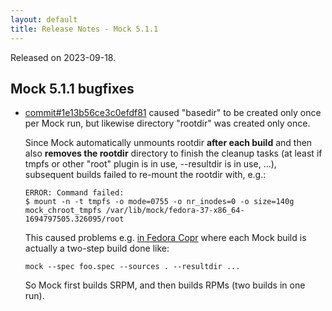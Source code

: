 ```yaml
---
layout: default
title: Release Notes - Mock 5.1.1
---
```


Released on 2023-09-18.

## Mock 5.1.1 bugfixes

- [commit#1e13b56ce3c0efdf81][] caused "basedir" to be created only once per Mock
  run, but likewise directory "rootdir" was created only once.

  Since Mock automatically unmounts rootdir **after each build** and then
  also **removes the rootdir** directory to finish the cleanup tasks (at
  least if tmpfs or other "root" plugin is in use, --resultdir is in
  use, ...), subsequent builds failed to re-mount the rootdir with, e.g.:

      ERROR: Command failed:
      $ mount -n -t tmpfs -o mode=0755 -o nr_inodes=0 -o size=140g mock_chroot_tmpfs /var/lib/mock/fedora-37-x86_64-1694797505.326095/root

  This caused problems e.g. [in Fedora Copr][copr_issue#2916] where each
  Mock build is actually a two-step build done like:

      mock --spec foo.spec --sources . --resultdir ...

  So Mock first builds SRPM, and then builds RPMs (two builds in one run).

[commit#1e13b56ce3c0efdf81]: https://github.com/rpm-software-management/mock/commit/1e13b56ce3c0efdf81
[copr_issue#2916]: https://github.com/fedora-copr/copr/issues/2916
